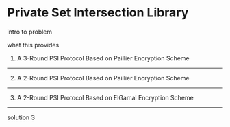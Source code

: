 Private Set Intersection Library
================================

intro to problem

what this provides

1. A 3-Round PSI Protocol Based on Paillier Encryption Scheme
-------------------------------------------------------------

2. A 2-Round PSI Protocol Based on Paillier Encryption Scheme
-------------------------------------------------------------

3. A 2-Round PSI Protocol Based on ElGamal Encryption Scheme
------------------------------------------------------------

solution 3